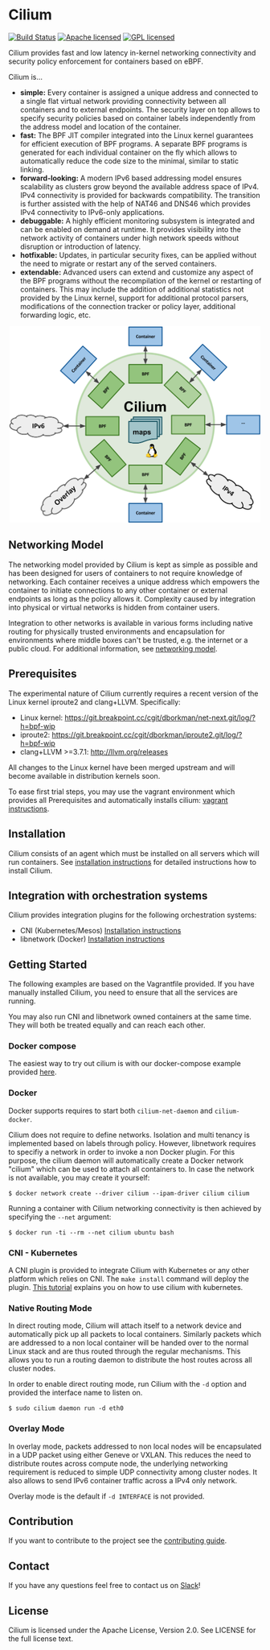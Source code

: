 # Cilium

[![Build Status](https://travis-ci.com/noironetworks/cilium-net.svg?token=m4sEpxc6NCMcs2UVyQTA&branch=master)](https://travis-ci.com/noironetworks/cilium-net)
[![Apache licensed](https://img.shields.io/badge/license-Apache-blue.svg)](https://github.com/noironetworks/cilium-net/blob/master/LICENSE)
[![GPL licensed](https://img.shields.io/badge/license-GPL-blue.svg)](https://github.com/noironetworks/cilium-net/blob/master/bpf/COPYING)

Cilium provides fast and low latency in-kernel networking connectivity and
security policy enforcement for containers based on eBPF.

Cilium is...
 * **simple:**
   Every container is assigned a unique address and connected to a single flat
   virtual network providing connectivity between all containers and to external
   endpoints. The security layer on top allows to specify security policies
   based on container labels independently from the address model and location
   of the container.
 * **fast:**
   The BPF JIT compiler integrated into the Linux kernel guarantees for
   efficient execution of BPF programs. A separate BPF programs is generated for
   each individual container on the fly which allows to automatically reduce the
   code size to the minimal, similar to static linking.
 * **forward-looking:**
   A modern IPv6 based addressing model ensures scalability as clusters grow
   beyond the available address space of IPv4. IPv4 connectivity is provided
   for backwards compatibility. The transition is further assisted with the help
   of NAT46 and DNS46 which provides IPv4 connectivity to IPv6-only
   applications.
 * **debuggable:**
   A highly efficient monitoring subsystem is integrated and can be enabled on
   demand at runtime. It provides visibility into the network activity of
   containers under high network speeds without disruption or introduction of
   latency.
 * **hotfixable:**
   Updates, in particular security fixes, can be applied without the need to
   migrate or restart any of the served containers.
 * **extendable:**
   Advanced users can extend and customize any aspect of the BPF programs
   without the recompilation of the kernel or restarting of containers. This
   may include the addition of additional statistics not provided by the Linux
   kernel, support for additional protocol parsers, modifications of the
   connection tracker or policy layer, additional forwarding logic, etc.

<p align="center">
   <img src="doc/cilium-world.png" width="500">
</p>

## Networking Model

The networking model provided by Cilium is kept as simple as possible and has
been designed for users of containers to not require knowledge of networking.
Each container receives a unique address which empowers the container to
initiate connections to any other container or external endpoints as long as the
policy allows it. Complexity caused by integration into physical or virtual
networks is hidden from container users.

Integration to other networks is available in various forms including native
routing for physically trusted environments and encapsulation for environments
where middle boxes can't be trusted, e.g. the internet or a public cloud. For
additional information, see [networking model](doc/model.md).

## Prerequisites

The experimental nature of Cilium currently requires a recent version of the
Linux kernel iproute2 and clang+LLVM. Specifically:
  * Linux kernel: https://git.breakpoint.cc/cgit/dborkman/net-next.git/log/?h=bpf-wip
  * iproute2: https://git.breakpoint.cc/cgit/dborkman/iproute2.git/log/?h=bpf-wip
  * clang+LLVM >=3.7.1: http://llvm.org/releases

All changes to the Linux kernel have been merged upstream and will become
available in distribution kernels soon.

To ease first trial steps, you may use the vagrant environment which provides
all Prerequisites and automatically installs cilium:
[vagrant instructions](doc/vagrant.md).

## Installation

Cilium consists of an agent which must be installed on all servers which
will run containers. See [installation instructions](doc/installation.md) for
detailed instructions how to install Cilium.

## Integration with orchestration systems

Cilium provides integration plugins for the following orchestration systems:
  * CNI (Kubernetes/Mesos) [Installation instructions](doc/k8s.md)
  * libnetwork (Docker) [Installation instructions](doc/docker.md)

## Getting Started

The following examples are based on the Vagrantfile provided. If you have
manually installed Cilium, you need to ensure that all the services are
running.

You may also run CNI and libnetwork owned containers at the same time.
They will both be treated equally and can reach each other.

### Docker compose

The easiest way to try out cilium is with our docker-compose example provided
[here](examples/docker-compose/README.md).

### Docker

Docker supports requires to start both `cilium-net-daemon` and
`cilium-docker`.

Cilium does not require to define networks. Isolation and multi tenancy is
implemented based on labels through policy. However, libnetwork requires
to specifiy a network in order to invoke a non Docker plugin. For this
purpose, the cilium daemon will automatically create a Docker network
"cilium" which can be used to attach all containers to. In case the network
is not available, you may create it yourself:

```
$ docker network create --driver cilium --ipam-driver cilium cilium
```

Running a container with Cilium networking connectivity is then achieved
by specifying the `--net` argument:

```
$ docker run -ti --rm --net cilium ubuntu bash
```

### CNI - Kubernetes

A CNI plugin is provided to integrate Cilium with Kubernetes or any other
platform which relies on CNI. The `make install` command will deploy the plugin.
[This tutorial](examples/kubernetes/README.md) explains you on how to use cilium with
kubernetes.

### Native Routing Mode

In direct routing mode, Cilium will attach itself to a network device
and automatically pick up all packets to local containers. Similarly
packets which are addressed to a non local container will be handed
over to the normal Linux stack and are thus routed through the regular
mechanisms. This allows you to run a routing daemon to distribute the
host routes across all cluster nodes.

In order to enable direct routing mode, run Cilium with the `-d` option
and provided the interface name to listen on.

```
$ sudo cilium daemon run -d eth0
```

### Overlay Mode

In overlay mode, packets addressed to non local nodes will be encapsulated
in a UDP packet using either Geneve or VXLAN. This reduces the need to
distribute routes across compute node, the underlying networking requirement
is reduced to simple UDP connectivity among cluster nodes. It also allows
to send IPv6 container traffic across a IPv4 only network.

Overlay mode is the default if `-d INTERFACE` is not provided.

## Contribution

If you want to contribute to the project see the [contributing guide](doc/contributing.md).

## Contact

If you have any questions feel free to contact us on [Slack](https://cilium.slack.com)!

## License

Cilium is licensed under the Apache License, Version 2.0. See LICENSE for the full license text.